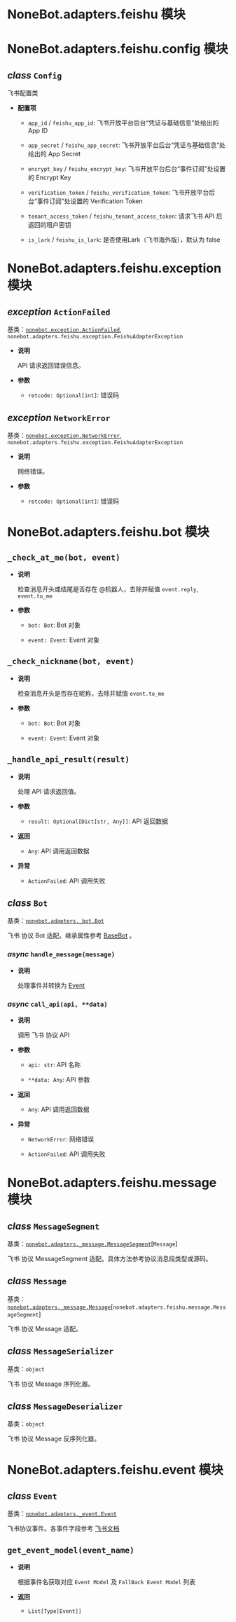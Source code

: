 # NoneBot.adapters.feishu 模块

# NoneBot.adapters.feishu.config 模块


## _class_ `Config`

飞书配置类


* **配置项**

    
    * `app_id` / `feishu_app_id`: 飞书开放平台后台“凭证与基础信息”处给出的 App ID


    * `app_secret` / `feishu_app_secret`: 飞书开放平台后台“凭证与基础信息”处给出的 App Secret


    * `encrypt_key` / `feishu_encrypt_key`: 飞书开放平台后台“事件订阅”处设置的 Encrypt Key


    * `verification_token` / `feishu_verification_token`: 飞书开放平台后台“事件订阅”处设置的 Verification Token


    * `tenant_access_token` / `feishu_tenant_access_token`: 请求飞书 API 后返回的租户密钥


    * `is_lark` / `feishu_is_lark`: 是否使用Lark（飞书海外版），默认为 false


# NoneBot.adapters.feishu.exception 模块


## _exception_ `ActionFailed`

基类：[`nonebot.exception.ActionFailed`](../exception.md#nonebot.exception.ActionFailed), `nonebot.adapters.feishu.exception.FeishuAdapterException`


* **说明**

    API 请求返回错误信息。



* **参数**

    
    * `retcode: Optional[int]`: 错误码



## _exception_ `NetworkError`

基类：[`nonebot.exception.NetworkError`](../exception.md#nonebot.exception.NetworkError), `nonebot.adapters.feishu.exception.FeishuAdapterException`


* **说明**

    网络错误。



* **参数**

    
    * `retcode: Optional[int]`: 错误码


# NoneBot.adapters.feishu.bot 模块


## `_check_at_me(bot, event)`


* **说明**

    检查消息开头或结尾是否存在 @机器人，去除并赋值 `event.reply`, `event.to_me`



* **参数**

    
    * `bot: Bot`: Bot 对象


    * `event: Event`: Event 对象



## `_check_nickname(bot, event)`


* **说明**

    检查消息开头是否存在昵称，去除并赋值 `event.to_me`



* **参数**

    
    * `bot: Bot`: Bot 对象


    * `event: Event`: Event 对象



## `_handle_api_result(result)`


* **说明**

    处理 API 请求返回值。



* **参数**

    
    * `result: Optional[Dict[str, Any]]`: API 返回数据



* **返回**

    
    * `Any`: API 调用返回数据



* **异常**

    
    * `ActionFailed`: API 调用失败



## _class_ `Bot`

基类：[`nonebot.adapters._bot.Bot`](README.md#nonebot.adapters._bot.Bot)

飞书 协议 Bot 适配。继承属性参考 [BaseBot](./#class-basebot) 。


### _async_ `handle_message(message)`


* **说明**

    处理事件并转换为 [Event](#class-event)



### _async_ `call_api(api, **data)`


* **说明**

    调用 飞书 协议 API



* **参数**

    
    * `api: str`: API 名称


    * `**data: Any`: API 参数



* **返回**

    
    * `Any`: API 调用返回数据



* **异常**

    
    * `NetworkError`: 网络错误


    * `ActionFailed`: API 调用失败


# NoneBot.adapters.feishu.message 模块


## _class_ `MessageSegment`

基类：[`nonebot.adapters._message.MessageSegment`](README.md#nonebot.adapters._message.MessageSegment)[`Message`]

飞书 协议 MessageSegment 适配。具体方法参考协议消息段类型或源码。


## _class_ `Message`

基类：[`nonebot.adapters._message.Message`](README.md#nonebot.adapters._message.Message)[`nonebot.adapters.feishu.message.MessageSegment`]

飞书 协议 Message 适配。


## _class_ `MessageSerializer`

基类：`object`

飞书 协议 Message 序列化器。


## _class_ `MessageDeserializer`

基类：`object`

飞书 协议 Message 反序列化器。

# NoneBot.adapters.feishu.event 模块


## _class_ `Event`

基类：[`nonebot.adapters._event.Event`](README.md#nonebot.adapters._event.Event)

飞书协议事件。各事件字段参考 [飞书文档](https://open.feishu.cn/document/ukTMukTMukTM/uYDNxYjL2QTM24iN0EjN/event-list)


## `get_event_model(event_name)`


* **说明**

    根据事件名获取对应 `Event Model` 及 `FallBack Event Model` 列表



* **返回**

    
    * `List[Type[Event]]`
